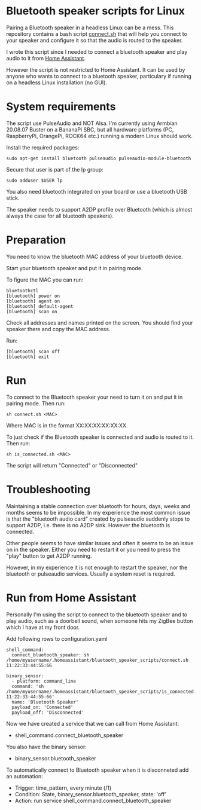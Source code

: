 # Bluetooth speaker scripts for Linux

Pairing a Bluetooth speaker in a headless Linux can be a mess. This repository
contains a bash script [connect.sh](connect.sh) that will help you connect
to your speaker and configure it so that the audio is routed to the speaker.

I wrote this script since I needed to connect a bluetooth speaker and play
audio to it from [Home Assistant](http://www.home-assistant.io).

However the script is not restricted to Home Assistant. It can be used
by anyone who wants to connect to a bluetooth speaker, particulary if
running on a headless Linux installation (no GUI).

# System requirements

The script use PulseAudio and NOT Alsa. I'm currently using Armbian 20.08.07
Buster on a BananaPi SBC, but all hardware platforms (PC, RaspberryPi, OrangePi,
ROCK64 etc.) running a modern Linux should work.

Install the required packages:

    sudo apt-get install bluetooth pulseaudio pulseaudio-module-bluetooth

Secure that user is part of the lp group:

    sudo adduser $USER lp

You also need bluetooth integrated on your board or use a bluetooth USB stick.

The speaker needs to support A2DP profile over Bluetooth (which is almost always
the case for all bluetooth speakers).

# Preparation

You need to know the bluetooth MAC address of your bluetooth device. 

Start your bluetooth speaker and put it in pairing mode.

To figure the MAC you can run:

    bluetoothctl
    [bluetooth] power on
    [bluetooth] agent on
    [bluetooth] default-agent
    [bluetooth] scan on

Check all addresses and names printed on the screen. You should find your speaker
there and copy the MAC address.

Run:

    [bluetooth] scan off
    [bluetooth] exit

# Run

To connect to the Bluetooth speaker your need to turn it on and put it in pairing
mode. Then run:

    sh connect.sh <MAC>

Where MAC is in the format XX:XX:XX:XX:XX:XX.

To just check if the Bluetooth speaker is connected and audio is routed to it. 
Then run:

    sh is_connected.sh <MAC>

The script will return "Connected" or "Disconnected" 

# Troubleshooting

Maintaining a stable connection over bluetooth for hours, days, weeks and
months seems to be impossible. In my experience the most common issue is
that the "bluetooth audio card" created by pulseaudio suddenly stops
to support A2DP, i.e. there is no A2DP sink. However the bluetooth is
connected. 

Other people seems to have similar issues and often it seems to be an issue
on in the speaker. Either you need to restart it or you need to press the
"play" button to get A2DP running.

However, in my experience it is not enough to restart the speaker, nor the
bluetooth or pulseaudio services. Usually a system reset is required.

# Run from Home Assistant

Personally I'm using the script to connect to the bluetooth speaker and to play
audio, such as a doorbell sound, when someone hits my ZigBee button which I
have at my front door.

Add following rows to configuration.yaml

    shell_command:
      connect_bluetooth_speaker: sh /home/myusername/.homeassistant/bluetooth_speaker_scripts/connect.sh 11:22:33:44:55:66

    binary_sensor:
      - platform: command_line
      command: 'sh /home/myusername/.homeassistant/bluetooth_speaker_scripts/is_connected.sh 11:22:33:44:55:66'
      name: 'Bluetooth Speaker'
      payload_on: 'Connected'
      payload_off: 'Disconnected'

Now we have created a service that we can call from Home Assistant:

- shell\_command.connect\_bluetooth\_speaker

You also have the binary sensor:

- binary\_sensor.bluetooth\_speaker

To automatically connect to Bluetooth speaker when it is disconneted
add an automation:

- Trigger: time\_pattern, every minute (/1)
- Condition: State, binary\_sensor.bluetooth\_speaker, state: 'off'
- Action: run service shell\_command.connect\_bluetooth\_speaker
